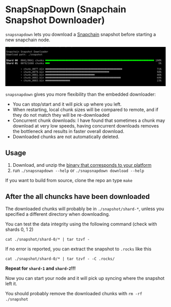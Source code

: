 # SnapSnapDown (Snapchain Snapshot Downloader)

`snapsnapdown` lets you download a [Snapchain](https://github.com/farcaster_xyz/snapchain) snapshot
before starting a new snapchain node.

![screenshot](screenshot.png)

`snapsnapdown` gives you more flexibility than the embedded downloader:

- You can stop/start and it will pick up where you left.
- When restarting, local chunk sizes will be compared to remote, and if they do not match they will be re-downloaded
- Concurrent chunk downloads: I have found that sometimes a chunk may download at very low speeds, having concurrent downloads removes the bottleneck and results in faster overall download.
- Downloaded chunks are not automatically deleted.

## Usage

1. Download, and unzip the [binary that corresponds to your platform](https://github.com/vrypan/snapsnapdown/releases)
2. run `./snapsnapdown --help` or `./snapsnapdown download --help`

If you want to build from source, clone the repo an type `make`

## After the all chuncks have been downloaded

The downloaded chunks will probably be in `./snapshot/shard-*`, unless you specified a different directory when downloading.

You can test the data integrity using the following command (check with shards 0, 1 2)
```
cat ./snapshot/shard-0/* | tar tzvf -
```

If no error is reported, you can extract the snapshot to `.rocks` like this

```
cat ./snapshot/shard-0/* | tar tzvf - -C .rocks/
```
**Repeat for `shard-1` and `shard-2`!!!**

Now you can start your node and it will pick up syncing where the snapshot left it.

You should probably remove the downloaded chunks with `rm -rf ./snapshot`
